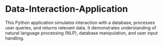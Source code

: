 # Data-Interaction-Application
This Python application simulates interaction with a database, processes user queries, and returns relevant data. It demonstrates understanding of natural language processing (NLP), database manipulation, and user input handling.
